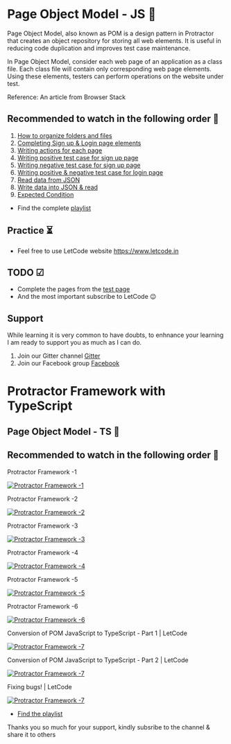 # Page Object Model - JS 🙅

Page Object Model, also known as POM is a design pattern in Protractor that creates an object repository for storing all web elements. It is useful in reducing code duplication and improves test case maintenance.

In Page Object Model, consider each web page of an application as a class file. Each class file will contain only corresponding web page elements. Using these elements, testers can perform operations on the website under test.

Reference: An article from Browser Stack

## Recommended to watch in the following order 🌝

1. [How to organize folders and files](https://youtu.be/GgzvEgPBOe8)
2. [Completing Sign up & Login page elements](https://youtu.be/9iHdaxFl2WQ)
3. [Writing actions for each page](https://youtu.be/9iHdaxFl2WQ)
4. [Writing positive test case for sign up page](https://youtu.be/irDOcG1gpxA)
5. [Writing negative test case for sign up page](https://youtu.be/IWhk2EzTi-0)
6. [Writing positive & negative test case for login page](https://youtu.be/m6htd6fDq3M)
7. [Read data from JSON](https://youtu.be/t2EV-Zi6wsA)
8. [Write data into JSON & read](https://youtu.be/pjKmTTI0Ju0)
9. [Expected Condition](https://youtu.be/4niV_D6D9OY)

- Find the complete [playlist](https://www.youtube.com/playlist?list=PL699Xf-_ilW6xWr1zQeD6Q29ffQE1jgrb)

## Practice ⏳

- Feel free to use LetCode website https://www.letcode.in

## TODO ☑

- Complete the pages from the [test page](https://www.letcode.com/test)
- And the most important subscribe to LetCode 😉

## Support

While learning it is very common to have doubts, to enhnance your learning I am ready to support you as much as I can do.

1. Join our Gitter channel [Gitter](https://gitter.im/letcode-selenium/)
2. Join our Facebook group [Facebook](https://www.facebook.com/groups/letcode)

# Protractor Framework with TypeScript

## Page Object Model - TS 🙅

## Recommended to watch in the following order 🌝

Protractor Framework -1

[![Protractor Framework -1](https://raw.githubusercontent.com/ortoniKC/Protractor-YT/images/protractor/fw1.jpg)](https://youtu.be/q6KakQQNaU0)

Protractor Framework -2

[![Protractor Framework -2](https://raw.githubusercontent.com/ortoniKC/Protractor-YT/images/protractor/fw2.png)](https://youtu.be/Tt2ET2FJemM)

Protractor Framework -3

[![Protractor Framework -3](https://raw.githubusercontent.com/ortoniKC/Protractor-YT/images/protractor/fw3.png)](https://youtu.be/9kvM3K3FpE8)

Protractor Framework -4

[![Protractor Framework -4](https://raw.githubusercontent.com/ortoniKC/Protractor-YT/images/protractor/fw4.png)](https://youtu.be/Jm13i7AZZOI)

Protractor Framework -5

[![Protractor Framework -5](https://raw.githubusercontent.com/ortoniKC/Protractor-YT/images/protractor/fw5.png)](https://youtu.be/2qfRX48phnE)

Protractor Framework -6

[![Protractor Framework -6](https://raw.githubusercontent.com/ortoniKC/Protractor-YT/images/protractor/fw6.png)](https://youtu.be/es_4daCJ_MM)

Conversion of POM JavaScript to TypeScript - Part 1 | LetCode

[![Protractor Framework -7](https://raw.githubusercontent.com/ortoniKC/Protractor-YT/images/protractor/fw7.png)](https://youtu.be/RpqqvpFBQeo)

Conversion of POM JavaScript to TypeScript - Part 2 | LetCode

[![Protractor Framework -7](https://raw.githubusercontent.com/ortoniKC/Protractor-YT/images/protractor/fw8.png)](https://youtu.be/9abQ4WOxaHo)

Fixing bugs! | LetCode

[![Protractor Framework -7](https://raw.githubusercontent.com/ortoniKC/Protractor-YT/images/protractor/fw9.png)](https://youtu.be/9abQ4WOxaHo)

- [Find the playlist](https://t.ly/mWZ4)

Thanks you so much for your support, kindly subsribe to the channel & share it to others
